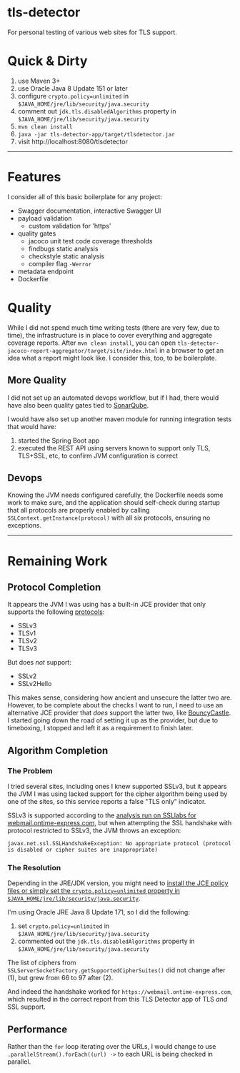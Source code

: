 # tls-detector
For personal testing of various web sites for TLS support.

# Quick & Dirty

1. use Maven 3+
2. use Oracle Java 8 Update 151 or later
  1. configure `crypto.policy=unlimited` in `$JAVA_HOME/jre/lib/security/java.security`
  2. comment out `jdk.tls.disabledAlgorithms` property in `$JAVA_HOME/jre/lib/security/java.security`
3. `mvn clean install`
4. `java -jar tls-detector-app/target/tlsdetector.jar`
5. visit http://localhost:8080/tlsdetector

---

# Features

I consider all of this basic boilerplate for any project:

* Swagger documentation, interactive Swagger UI
* payload validation
  * custom validation for 'https'
* quality gates
  * jacoco unit test code coverage thresholds
  * findbugs static analysis
  * checkstyle static analysis
  * compiler flag `-Werror`
* metadata endpoint
* Dockerfile

# Quality

While I did not spend much time writing tests (there are very few, due to time),
the infrastructure is in place to cover everything and aggregate coverage reports.
After `mvn clean install`, you can open `tls-detector-jacoco-report-aggregator/target/site/index.html` in a browser to get an idea what a report might look like.  I consider this, too, to be boilerplate.

## More Quality

I did not set up an automated devops workflow, but if I had, there would have also been quality gates tied to [SonarQube](https://www.sonarqube.org/).

I would have also set up another maven module for running integration tests that would have:

1. started the Spring Boot app
2. executed the REST API using servers known to support only TLS, TLS+SSL, etc, to confirm JVM configuration is correct

## Devops

Knowing the JVM needs configured carefully, the Dockerfile needs some work to make sure, and the application should self-check during startup that all protocols are properly enabled by calling `SSLContext.getInstance(protocol)` with all six protocols, ensuring no exceptions.

---

# Remaining Work

## Protocol Completion

It appears the JVM I was using has a built-in JCE provider that only supports the following [protocols](https://docs.oracle.com/javase/8/docs/technotes/guides/security/StandardNames.html):

* SSLv3
* TLSv1
* TLSv2
* TLSv3

But does _not_ support:

* SSLv2
* SSLv2Hello

This makes sense, considering how ancient and unsecure the latter two are.  However, to be complete about the checks I want to run, I need to use an alternative JCE provider that _does_ support the latter two, like [BouncyCastle](https://www.bouncycastle.org/java.html).  I started going down the road of setting it up as the provider, but due to timeboxing, I stopped and left it as a requirement to finish later.

## Algorithm Completion

### The Problem

I tried several sites, including ones I knew supported SSLv3, but it appears the JVM I was using lacked support for the cipher algorithm being used by one of the sites, so this service reports a false "TLS only" indicator.

SSLv3 is supported according to the [analysis run on SSLlabs for webmail.ontime-express.com](https://globalsign.ssllabs.com/analyze.html?d=webmail.ontime-express.com), but when attempting the SSL handshake with protocol restricted to SSLv3, the JVM throws an exception:

```
javax.net.ssl.SSLHandshakeException: No appropriate protocol (protocol is disabled or cipher suites are inappropriate)
```

### The Resolution

Depending in the JRE/JDK version, you might need to [install the JCE policy files or simply set the `crypto.policy=unlimited` property in `$JAVA_HOME/jre/lib/security/java.security`](https://stackoverflow.com/questions/37741142/how-to-install-unlimited-strength-jce-for-java-8-in-os-x).

I'm using Oracle JRE Java 8 Update 171, so I did the following:

1. set `crypto.policy=unlimited` in `$JAVA_HOME/jre/lib/security/java.security`
2. commented out the `jdk.tls.disabledAlgorithms` property in `$JAVA_HOME/jre/lib/security/java.security`

The list of ciphers from `SSLServerSocketFactory.getSupportedCipherSuites()` did not change after (1), but grew from 66 to 97 after (2).

And indeed the handshake worked for `https://webmail.ontime-express.com`, which resulted in the correct report from this TLS Detector app of TLS _and_ SSL support.

## Performance

Rather than the `for` loop iterating over the URLs, I would change to use `.parallelStream().forEach((url) ->` to each URL is being checked in parallel.
